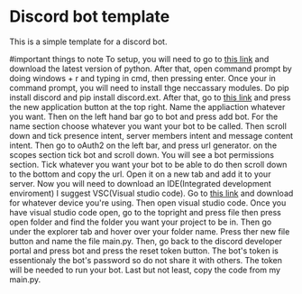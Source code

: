 # Discord bot template
This is a simple template for a discord bot.

#important things to note
To setup, you will need to go to [this link](https://www.python.org/downloads/) and download the latest version of python. After that, open command prompt by doing windows + r and typing in cmd, then pressing enter. Once your in command prompt, you will need to install thge neccassary modules. Do pip install discord and pip install discord.ext. After that, go to [this link](https://discord.com/developers/applications) and press the new application button at the top right. Name the appliaction whatever you want. Then on the left hand bar go to bot and press add bot. For the name section choose whatever you want your bot to be called. Then scroll down and tick presence intent, server members intent and message content intent. Then go to oAuth2 on the left bar, and press url generator. on the scopes section tick bot and scroll down. You will see a bot permissions section. Tick whatever you want your bot to be able to do then scroll down to the bottom and copy the url. Open it on a new tab and add it to your server. Now you will need to download an IDE(Integrated development enviroment) I suggest VSC(Visual studio code). Go to [this link](https://code.visualstudio.com/Download) and download for whatever device you're using. Then open visual studio code. Once you have visual studio code open, go to the topright and press file then press open folder and find the folder you want your project to be in. Then go under the explorer tab and hover over your folder name. Press ther new file button and name the file main.py. Then, go back to the discord developer portal and press bot and press the reset token button. The bot's token is essentionaly the bot's password so do not share it with others. The token will be needed to run your bot. Last but not least, copy the code from my main.py. 
